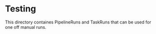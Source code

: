 # Testing 

This directory containes PipelineRuns and TaskRuns that can be used for one off manual runs.